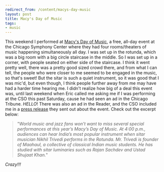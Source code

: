 ```yaml
---
redirect_from: /content/macys-day-music
layout: post
title: Macy's Day of Music
tags:
- music
---
```

This weekend I performed at [Macy's Day of Music](http://www.cso.org/res/pdf/dayofmusic_0607.pdf), a free, all-day event at the Chicago Symphony Center where they had four rooms/theaters of music happening simultaneously all day. I was set up in the rotunda, which was a big room with a big circle staircase in the middle. So I was set up in a corner, with people seated on either side of the staircase. I think it went pretty well, there was a pretty good sized crowd there, and from what I can tell, the people who were closer to me seemed to be engaged in the music, so that's sweet! But the sitar is such a quiet instrument, so it was good that I was mic'd, but even though, I think people further away from me may have had a harder time hearing me. I didn't realize how big of a deal this event was, until last weekend when Eric called me asking me if I was performing at the CSO this past Saturday, cause he had seen an ad in the Chicago Tribune. _HELLO_! There was also an ad in the Reader, and the CSO included me in a [press release](http://www.cso.org/main.taf?p=7,1,2,4,14) they sent out about the event. Check out the excerpt below:

> 
> "_World music and jazz fans won’t want to miss several special performances at this year’s Macy’s Day of Music. At 4:00 p.m., audiences can hear India’s most popular instrument when sitar musician Nikhil Trivedi performs in the Rotunda. Mr. Trivedi is founder of Maahaul, a collective of classical Indian music students. He has studied with sitar luminaries such as Rajan Sachdev and Ustad Shujaat Khan._"
> 

_Crazy!!!_

